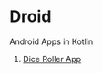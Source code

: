 # Droid
Android Apps in Kotlin

1. [Dice Roller App](https://github.com/Sidhved/Droid/tree/main/Dice%20Roller)